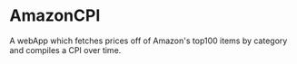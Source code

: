 # AmazonCPI
A webApp which fetches prices off of Amazon's top100 items by category and compiles a CPI over time.
